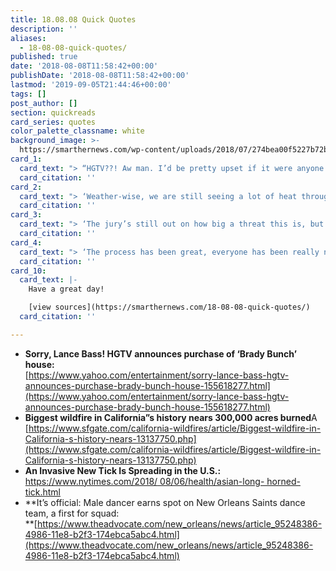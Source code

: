 ```yaml
---
title: 18.08.08 Quick Quotes
description: ''
aliases:
  - 18-08-08-quick-quotes/
published: true
date: '2018-08-08T11:58:42+00:00'
publishDate: '2018-08-08T11:58:42+00:00'
lastmod: '2019-09-05T21:44:46+00:00'
tags: []
post_author: []
section: quickreads
card_series: quotes
color_palette_classname: white
background_image: >-
  https://smarthernews.com/wp-content/uploads/2018/07/274bea00f5227b72bbc50574ac212e1106a76b194401.jpeg
card_1:
  card_text: "> “HGTV??! Aw man. I’d be pretty upset if it were anyone else, but how can you be mad at HGTV?? My television is stuck on that channel. Kudos HGTV, I know you will do the right thing with the house. That was always my biggest worry. I can smile again.”\n> \n> Lance Bass @Twitter, reacting to the sale of the former 'Brady Bunch' home to HGTV - Bass had bid on the house."
  card_citation: ''
card_2:
  card_text: "> ‘Weather-wise, we are still seeing a lot of heat throughout California and every day the vegetation is getting even drier, so conditions could get worse before they get better.’\n> \n> Jonathan Cox, Northern California battalion chief for the CA Department of Forestry and Fire Protection, or Cal Fire. 17 wildfires rage, including the largest fire in California history: the Mendocino Complex Fire."
  card_citation: ''
card_3:
  card_text: "> ‘The jury’s still out on how big a threat this is, but we think it’s a very important question to address.’\n> \n> CDC Dr. Ben Beard on the arrival of the Asian long-horned tick in America. It's the first NEW tick species in the nation in 50 years. The ticks found in the U.S.A. don't carry human diseases \\*so far\\*, but in Asia, the virus they carry can be fatal."
  card_citation: ''
card_4:
  card_text: "> ‘The process has been great, everyone has been really nice to me and I can’t wait to see where this goes.’\n> \n> Jesse Hernandez (25), the first male to earn a spot on the New Orleans Saints dance squad as a Saintsation. In March, the L.A. Rams announced two male cheerleaders. NFL teams have hired stuntmen, but not male dancers to cheer along side the mainly all-women teams. NFL pre-season kicks off tomorrow."
  card_citation: ''
card_10:
  card_text: |-
    Have a great day!

    [view sources](https://smarthernews.com/18-08-08-quick-quotes/)
  card_citation: ''

---
```

*   **Sorry, Lance Bass! HGTV announces purchase of ‘Brady Bunch’ house:**  
    [https://www.yahoo.com/entertainment/sorry-lance-bass-hgtv-announces-purchase-brady-bunch-house-155618277.html](https://www.yahoo.com/entertainment/sorry-lance-bass-hgtv-announces-purchase-brady-bunch-house-155618277.html)
*   **Biggest wildfire in California”s history nears 300,000 acres burned**A [https://www.sfgate.com/california-wildfires/article/Biggest-wildfire-in-California-s-history-nears-13137750.php](https://www.sfgate.com/california-wildfires/article/Biggest-wildfire-in-California-s-history-nears-13137750.php)
*   **An Invasive New Tick Is Spreading in the U.S.:**  
    [https://www.nytimes.com/2018/ 08/06/health/asian-long- horned-tick.html](https://www.nytimes.com/2018/)
*   **It’s official: Male dancer earns spot on New Orleans Saints dance team, a first for squad:  
    **[https://www.theadvocate.com/new_orleans/news/article_95248386-4986-11e8-b2f3-174ebca5abc4.html](https://www.theadvocate.com/new_orleans/news/article_95248386-4986-11e8-b2f3-174ebca5abc4.html)